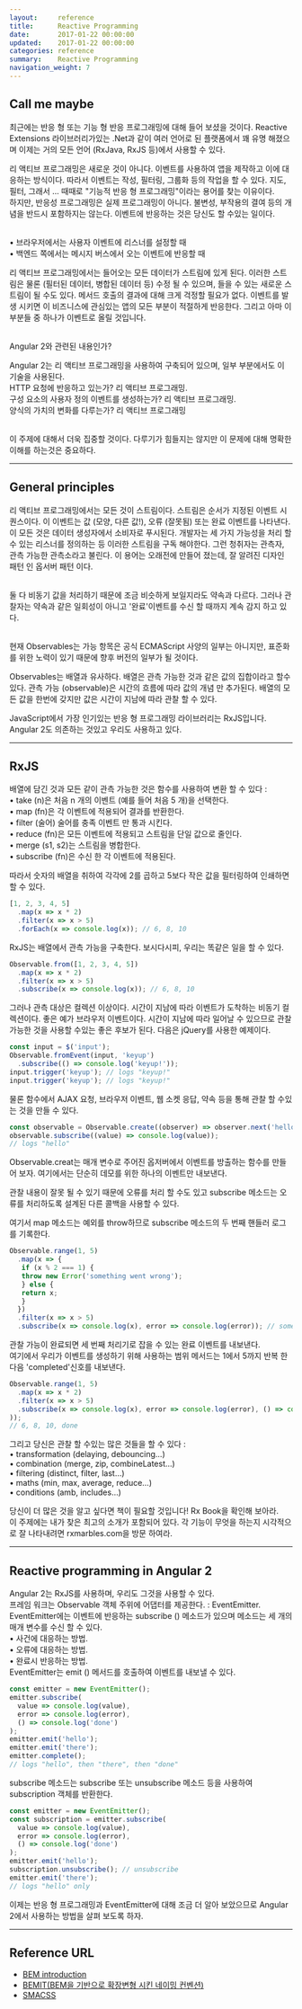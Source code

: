 ```yaml
---
layout:     reference
title:      Reactive Programming
date:       2017-01-22 00:00:00
updated:    2017-01-22 00:00:00
categories: reference
summary:    Reactive Programming
navigation_weight: 7
---
```



## Call me maybe

최근에는 반응 형 또는 기능 형 반응 프로그래밍에 대해 들어 보셨을 것이다. 
Reactive Extensions 라이브러리가있는 .Net과 같이 여러 언어로 된 플랫폼에서 꽤 유명 해졌으며 이제는 거의 모든 언어 (RxJava, RxJS 등)에서 사용할 수 있다.

리 액티브 프로그래밍은 새로운 것이 아니다. 
이벤트를 사용하여 앱을 제작하고 이에 대응하는 방식이다. 따라서 이벤트는 작성, 필터링, 그룹화 등의 작업을 할 수 있다.
지도, 필터, 그래서 ... 때때로 "기능적 반응 형 프로그래밍"이라는 용어를 찾는 이유이다.  
하지만, 반응성 프로그래밍은 실제 프로그래밍이 아니다. 
불변성, 부작용의 결여 등의 개념을 반드시 포함하지는 않는다. 
이벤트에 반응하는 것은 당신도 할 수있는 일이다.<br/><br/>

• 브라우저에서는 사용자 이벤트에 리스너를 설정할 때<br/>
• 백엔드 쪽에서는 메시지 버스에서 오는 이벤트에 반응할 때<br/>

리 액티브 프로그래밍에서는 들어오는 모든 데이터가 스트림에 있게 된다. 
이러한 스트림은 물론 (필터된 데이터, 병합된 데이터 등) 수정 될 수 있으며, 들을 수 있는 새로운 스트림이 될 수도 있다. 
메서드 호출의 결과에 대해 크게 걱정할 필요가 없다. 이벤트를 발생 시키면 이 비즈니스에 관심있는 앱의 모든 부분이 적절하게 반응한다. 그리고 아마 이 부분들 중 하나가 이벤트로 올릴 것입니다.<br/><br/>

Angular 2와 관련된 내용인가?<br/>

Angular 2는 리 액티브 프로그래밍을 사용하여 구축되어 있으며, 일부 부분에서도 이 기술을 사용된다.<br/>
HTTP 요청에 반응하고 있는가? 리 액티브 프로그래밍. <br/>
구성 요소의 사용자 정의 이벤트를 생성하는가? 리 액티브 프로그래밍. <br/>
양식의 가치의 변화를 다루는가? 리 액티브 프로그래밍<br/><br/>

이 주제에 대해서 더욱 집중할 것이다. 다루기가 힘들지는 않지만 이 문제에 대해 명확한 이해를 하는것은 중요하다. 


**************************************************************************************************


## General principles

리 액티브 프로그래밍에서는 모든 것이 스트림이다. 스트림은 순서가 지정된 이벤트 시퀀스이다. 
이 이벤트는 값 (모양, 다른 값!), 오류 (잘못됨) 또는 완료 이벤트를 나타낸다. 이 모든 것은 데이터 생성자에서 소비자로 푸시된다. 
개발자는 세 가지 가능성을 처리 할 수 있는 리스너를 정의하는 등 이러한 스트림을 구독 해야한다. 
그런 청취자는 관측자, 관측 가능한 관측소라고 불린다. 이 용어는 오래전에 만들어 졌는데, 잘 알려진 디자인 패턴 인 옵서버 패턴 이다.<br/><br/>

둘 다 비동기 값을 처리하기 때문에 조금 비슷하게 보일지라도 약속과 다르다. 그러나 관찰자는 약속과 같은 일회성이 아니고 '완료'이벤트를 수신 할 때까지 계속 감지 하고 있다.<br/><br/>

현재 Observables는 가능 항목은 공식 ECMAScript 사양의 일부는 아니지만, 표준화를 위한 노력이 있기 때문에 향후 버전의 일부가 될 것이다.<br/>

Observables는 배열과 유사하다. 배열은 관측 가능한 것과 같은 값의 집합이라고 할수 있다. 관측 가능 (observable)은 시간의 흐름에 따라 값의 개념 만 추가된다. 
배열의 모든 값을 한번에 갖지만 값은 시간이 지남에 따라 관찰 할 수 있다. 

JavaScript에서 가장 인기있는 반응 형 프로그래밍 라이브러리는 RxJS입니다. Angular 2도 의존하는 것있고 우리도 사용하고 있다. 


**************************************************************************************************

## RxJS

배열에 담긴 것과 모든 같이 관측 가능한 것은 함수를 사용하여 변환 할 수 있다 :<br/>
• take (n)은 처음 n 개의 이벤트 (예를 들어 처음 5 개)을 선택한다.<br/>
• map (fn)은 각 이벤트에 적용되어 결과를 반환한다.<br/>
• filter (술어) 술어를 충족 이벤트 만 통과 시킨다.<br/>
• reduce (fn)은 모든 이벤트에 적용되고 스트림을 단일 값으로 줄인다.<br/>
• merge (s1, s2)는 스트림을 병합한다.<br/>
• subscribe (fn)은 수신 한 각 이벤트에 적용된다.<br/>

따라서 숫자의 배열을 취하여 각각에 2를 곱하고 5보다 작은 값을 필터링하여 인쇄하면 할 수 있다.

```javascript
[1, 2, 3, 4, 5]
  .map(x => x * 2)
  .filter(x => x > 5)
  .forEach(x => console.log(x)); // 6, 8, 10
```

RxJS는 배열에서 관측 가능을 구축한다. 보시다시피, 우리는 똑같은 일을 할 수 있다.

```javascript
Observable.from([1, 2, 3, 4, 5])
  .map(x => x * 2)
  .filter(x => x > 5)
  .subscribe(x => console.log(x)); // 6, 8, 10
```

그러나 관측 대상은 컬렉션 이상이다. 시간이 지남에 따라 이벤트가 도착하는 비동기 컬렉션이다. 좋은 예가 브라우저 이벤트이다. 
시간이 지남에 따라 일어날 수 있으므로 관찰 가능한 것을 사용할 수있는 좋은 후보가 된다. 다음은 jQuery를 사용한 예제이다.

```javascript
const input = $('input');
Observable.fromEvent(input, 'keyup')
  .subscribe(() => console.log('keyup!'));
input.trigger('keyup'); // logs "keyup!"
input.trigger('keyup'); // logs "keyup!"
```

물론 함수에서 AJAX 요청, 브라우저 이벤트, 웹 소켓 응답, 약속 등을 통해 관찰 할 수있는 것을 만들 수 있다.

```javascript
const observable = Observable.create((observer) => observer.next('hello'));
observable.subscribe((value) => console.log(value));
// logs "hello"
```

Observable.creat는 매개 변수로 주어진 옵저버에서 이벤트를 방출하는 함수를 만들어 보자. 여기에서는 단순히 데모를 위한 하나의 이벤트만 내보낸다.<br/>

관찰 내용이 잘못 될 수 있기 때문에 오류를 처리 할 수도 있고 subscribe 메소드는 오류를 처리하도록 설계된 다른 콜백을 사용할 수 있다.<br/>

여기서 map 메소드는 예외를 throw하므로 subscribe 메소드의 두 번째 핸들러 로그를 기록한다.<br/>

```javascript
Observable.range(1, 5)
  .map(x => {
   if (x % 2 === 1) {
   throw new Error('something went wrong');
   } else {
   return x;
   }
  })
  .filter(x => x > 5)
  .subscribe(x => console.log(x), error => console.log(error)); // something went wrong
```

관찰 가능이 완료되면 세 번째 처리기로 잡을 수 있는 완료 이벤트를 내보낸다.<br/>
여기에서 우리가 이벤트를 생성하기 위해 사용하는 범위 메서드는 1에서 5까지 반복 한 다음 'completed'신호를 내보낸다.<br/>

```javascript
Observable.range(1, 5)
  .map(x => x * 2)
  .filter(x => x > 5)
  .subscribe(x => console.log(x), error => console.log(error), () => console.log('done'
));
// 6, 8, 10, done
```

그리고 당신은 관찰 할 수있는 많은 것들을 할 수 있다 :<br/>
• transformation (delaying, debouncing…)<br/>
• combination (merge, zip, combineLatest…)<br/>
• filtering (distinct, filter, last…)<br/>
• maths (min, max, average, reduce…)<br/>
• conditions (amb, includes…)<br/>

당신이 더 많은 것을 알고 싶다면 책이 필요할 것입니다! Rx Book을 확인해 보아라.<br/>
이 주제에는 내가 찾은 최고의 소개가 포함되어 있다. 각 기능이 무엇을 하는지 시각적으로 잘 나타내려면 rxmarbles.com을 방문 하여라.<br/>


**************************************************************************************************

## Reactive programming in Angular 2

Angular 2는 RxJS를 사용하며, 우리도 그것을 사용할 수 있다. <br/>
프레임 워크는 Observable 객체 주위에 어댑터를 제공한다. : EventEmitter. EventEmitter에는 이벤트에 반응하는 subscribe () 메소드가 있으며 메소드는 세 개의 매개 변수를 수신 할 수 있다.<br/>
• 사건에 대응하는 방법.<br/>
• 오류에 대응하는 방법.<br/>
• 완료시 반응하는 방법.<br/>
EventEmitter는 emit () 메서드를 호출하여 이벤트를 내보낼 수 있다.<br/>

```javascript
const emitter = new EventEmitter();
emitter.subscribe(
  value => console.log(value),
  error => console.log(error),
  () => console.log('done')
);
emitter.emit('hello');
emitter.emit('there');
emitter.complete();
// logs "hello", then "there", then "done"
```

subscribe 메소드는 subscribe 또는 unsubscribe 메소드 등을 사용하여 subscription 객체를 반환한다.

```javascript
const emitter = new EventEmitter();
const subscription = emitter.subscribe(
  value => console.log(value),
  error => console.log(error),
  () => console.log('done')
);
emitter.emit('hello');
subscription.unsubscribe(); // unsubscribe
emitter.emit('there');
// logs "hello" only
```

이제는 반응 형 프로그래밍과 EventEmitter에 대해 조금 더 알아 보았으므로 Angular 2에서 사용하는 방법을 살펴 보도록 하자.


**************************************************************************************************


## Reference URL
- [BEM introduction](http://getbem.com/introduction/)
- [BEMIT(BEM을 기반으로 확장변형 시킨 네이밍 컨벤션)](http://csswizardry.com/2015/08/bemit-taking-the-bem-naming-convention-a-step-further/)
- [SMACSS](https://smacss.com/)